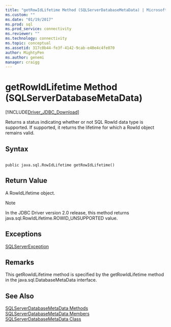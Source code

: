 ```yaml
---
title: "getRowIdLifetime Method (SQLServerDatabaseMetaData) | Microsoft Docs"
ms.custom: ""
ms.date: "01/19/2017"
ms.prod: sql
ms.prod_service: connectivity
ms.reviewer: ""
ms.technology: connectivity
ms.topic: conceptual
ms.assetid: 317c0b44-fe3f-4142-9cab-e40e4c4fe070
author: MightyPen
ms.author: genemi
manager: craigg
---
```

# getRowIdLifetime Method (SQLServerDatabaseMetaData)
[!INCLUDE[Driver_JDBC_Download](../../../includes/driver_jdbc_download.md)]

  Returns a status indicating whether or not SQL RowId data type is supported. If supported, it returns the lifetime for which a RowId object remains valid.  
  
## Syntax  
  
```  
  
public java.sql.RowIdLifetime getRowIdLifetime()  
```  
  
## Return Value  
 A RowIdLifetime object.  
  
> [!NOTE]  
>  In the JDBC Driver version 2.0 release, this method returns java.sql.RowIdLifetime.ROWID_UNSUPPORTED value.  
  
## Exceptions  
 [SQLServerException](../../../connect/jdbc/reference/sqlserverexception-class.md)  
  
## Remarks  
 This getRowIdLifetime method is specified by the getRowIdLifetime method in the java.sql.DatabaseMetaData interface.  
  
## See Also  
 [SQLServerDatabaseMetaData Methods](../../../connect/jdbc/reference/sqlserverdatabasemetadata-methods.md)   
 [SQLServerDatabaseMetaData Members](../../../connect/jdbc/reference/sqlserverdatabasemetadata-members.md)   
 [SQLServerDatabaseMetaData Class](../../../connect/jdbc/reference/sqlserverdatabasemetadata-class.md)  
  
  
